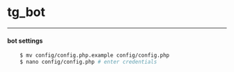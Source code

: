 
# tg_bot
---
#### bot settings
```bash
    $ mv config/config.php.example config/config.php
    $ nano config/config.php # enter credentials 
```